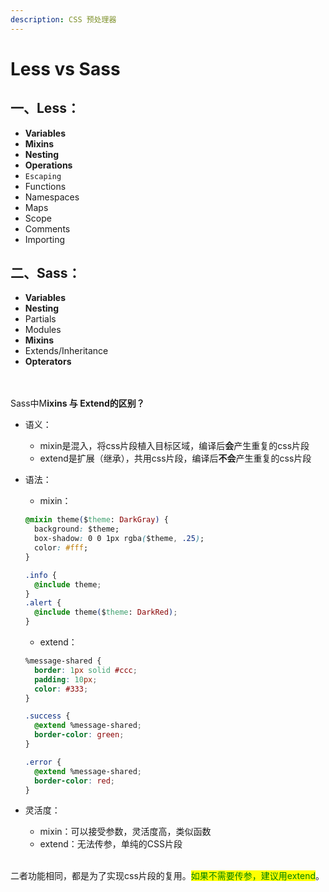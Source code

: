 ```yaml
---
description: CSS 预处理器
---
```


# Less vs Sass

## 一、**Less：**

* **Variables**
* **Mixins**
* **Nesting**
* **Operations**
* `Escaping`
* Functions
* Namespaces
* Maps
* Scope
* Comments
* Importing

## 二、S**ass：**

* **Variables**
* **Nesting**
* Partials
* Modules
* **Mixins**
* Extends/Inheritance
* **Opterators**

\
\
Sass中M**ixins 与 Extend的区别？**

* 语义：
  * mixin是混入，将css片段植入目标区域，编译后**会**产生重复的css片段
  * extend是扩展（继承），共用css片段，编译后**不会**产生重复的css片段
*   语法：

    * mixin：

    ```css
    @mixin theme($theme: DarkGray) {
      background: $theme;
      box-shadow: 0 0 1px rgba($theme, .25);
      color: #fff;
    }

    .info {
      @include theme;
    }
    .alert {
      @include theme($theme: DarkRed);
    }
    ```

    * extend：

    ```css
    %message-shared {
      border: 1px solid #ccc;
      padding: 10px;
      color: #333;
    }

    .success {
      @extend %message-shared;
      border-color: green;
    }

    .error {
      @extend %message-shared;
      border-color: red;
    }
    ```
* 灵活度：
  * mixin：可以接受参数，灵活度高，类似函数
  * extend：无法传参，单纯的CSS片段

\
二者功能相同，都是为了实现css片段的复用。<mark style="color:green;">如果不需要传参，建议用extend</mark>。











